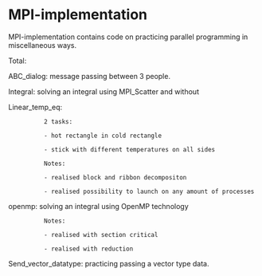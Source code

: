 # MPI-implementation
MPI-implementation contains code on practicing parallel programming in miscellaneous ways.

Total:

ABC_dialog: message passing between 3 people.

Integral: solving an integral using MPI_Scatter and without

Linear_temp_eq: 

              2 tasks: 
              
              - hot rectangle in cold rectangle
              
              - stick with different temperatures on all sides
              
              Notes:
              
              - realised block and ribbon decompositon
              
              - realised possibility to launch on any amount of processes

openmp: solving an integral using OpenMP technology 

              Notes:
              
              - realised with section critical
              
              - realised with reduction
              
Send_vector_datatype: practicing passing a vector type data.
